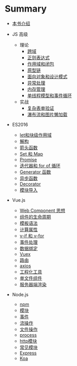# Summary
- [本书介绍](./README.md)

- JS 高级
	- 理论
		- [跨域](JS高级/跨域.md)
		- [正则表达式](JS高级/正则表达式.md)
		- [作用域和闭包](JS高级/作用域和闭包.md)
		- [原型链](JS高级/原型链.md)
		- [面向对象和设计模式](JS高级/面向对象和设计模式.md)
		- [异常处理](JS高级/异常处理.md)
		- [内存管理](JS高级/内存管理.md)
		- [单线程模型和事件循环](JS高级/单线程模型和事件循环.md)
	- 实战
		- [复杂表单验证](JS高级/复杂表单验证.md)
		- [瀑布流和图片懒加载](JS高级/瀑布流和图片懒加载.md)

- ES2016
	- [let和块级作用域]()
	- [解构]()
	- [箭头函数]()
	- [Set 和 Map]()
	- [Promise]()
	- [迭代器和 for of 循环]()
	- [Generator 函数]()
	- [异步函数]()
	- [Decorator]()
	- [模块导入]()

- Vue.js
	- [Web Component 思想]()
	- [组件的生命周期]()
	- [模板语法]()
	- [计算属性]()
	- [v-if 和 v-for]()
	- [事件处理]()
	- [数据绑定]()
	- [Vuex]()
	- [路由]()
	- [axios]()
	- [工程化工具]()
	- [单文件组件]()
	- [服务器端渲染]()

- Node.js
	- [npm]()
	- [模块]()
	- [事件]()
	- [流操作]()
	- [文件操作]()
	- [process]()
	- [http模块]()
	- [常见模块]()
	- [Express]()
	- [Koa]()
